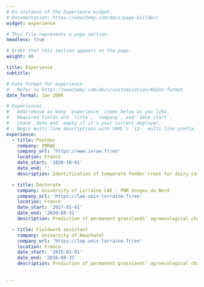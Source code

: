```yaml
---
# An instance of the Experience widget.
# Documentation: https://wowchemy.com/docs/page-builder/
widget: experience

# This file represents a page section.
headless: true

# Order that this section appears on the page.
weight: 40

title: Experience
subtitle:

# Date format for experience
#   Refer to https://wowchemy.com/docs/customization/#date-format
date_format: Jan 2006

# Experiences.
#   Add/remove as many `experience` items below as you like.
#   Required fields are `title`, `company`, and `date_start`.
#   Leave `date_end` empty if it's your current employer.
#   Begin multi-line descriptions with YAML's `|2-` multi-line prefix.
experience:
  - title: Postdoc
    company: INRAE
    company_url: 'https://www.inrae.fr/en'
    location: France
    date_start: '2020-10-01'
    date_end: ''
    description: Identification of temperate fodder trees for dairy cattle production

  - title: Doctorate
    company: University of Lorraine LAE - PNR Vosges du Nord
    company_url: 'https://lae.univ-lorraine.fr/en'
    location: France
    date_start: '2017-01-01'
    date_end: '2020-08-31'
    description: Prediction of permanent grasslands’ agroecological characteristics and compromises, focus on the Vosges Mountains

  - title: Fieldwork assistant
    company: University of Neuchatel
    company_url: 'https://lae.univ-lorraine.fr/en'
    location: France
    date_start: '2015-01-01'
    date_end: '2016-08-31'
    description: Prediction of permanent grasslands’ agroecological characteristics and compromises, focus on the Vosges Mountains
    
    
---
```

